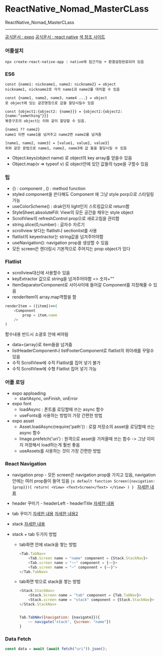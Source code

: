 # ReactNative_Nomad_MasterCLass

ReactNative_Nomad_MasterCLass

---

[공식문서 : expo](https://docs.expo.dev/)
[공식문서 : react native](https://reactnative.dev/)
[색 참조 사이트](https://flatuicolors.com/)

### 어플설치

```
npx create-react-native-app : native에 접근가능 + 환결설정완료되어 있음
```

### ES6

```es6
const {name1: nickname1, name2: nickname2} = object
nickname1, nickname2로 각각 name1과 name2를 대치할 수 있음
```

```es6
const {name1, name2, name3, name4 ...} = object
로 object에 있는 같은명칭으로 값을 할당시킬수 있음
```

```es6
const {object1:{object2: {name}}} = {object1:{object2:{name:"something"}}}
복층구조의 object는 이와 같이 할당할 수 있음.
```

```es6
{name1 ?? name2}
name1 이면 name1을 넘겨주고 name2면 name2를 넘겨줌
```

```es6
[name1, name2, name3] = [value1, value2, value3]
위와 같은 문법으로 name1, name2, name3에 값 들을 할당시킬 수 있음
```

- Object.keys(object name) 로 object의 key array를 얻을수 있음
- Object.map(v => typeof v) 로 object안에 있던 값들의 type을 구할수 있음

### 팁

- {} : component , () : method function
- styled component을 쓴다해도 Component 에 그냥 style porp으로 스타일링 가능
- useColorScheme() : drak인지 light인지 스트링값으로 return함
- StyleSheet.absoluteFill: View의 모든 공간을 채우는 style object
- ScrollView의 refreshControl prop으로 새로고침을 관리함
- string.slice(0,number) : 글자수 자르기
- scrollview 보다는 flatlist나 sectionlist를 사용
- flatlist의 keyextractor는 string값을 넘겨주어야함
- useNavigation(): navigation prop을 생성할 수 있음
- 모든 screen은 렌더링시 기본적으로 주어지는 prop object가 있다

### Flatlist

- scrollview대신에 사용할수 있음
- keyExtractor 값으로 string을 넘겨주어야함 => 숫자+""
- ItemSeparatorComponent로 사이사이에 들어갈 Component를 지정해줄 수 있음
- renderItem이 array.map역할을 함

```js
renderItem = ({item})=>(
    <Component
        prop = item.name
    />
)
```

함수내용 반드시 소괄호 안에 써야됨

- data={array}로 item들을 넘겨줌
- listHeaderComponent나 listFooterComponent로 flatlist의 위아래를 꾸밀수 있음
- 수직 ScrollView에 수직 Flatlist를 집어 넣기 불가
- 수직 ScrollView에 수형 Flatlist 집어 넣기 가능

### 어플 로딩

- expo apploading
  - startAsync, onFinish, onError
- expo font
  - loadAsync : 폰트를 로딩할때 쓰는 async 함수
  - useFonts를 사용하는 방법이 가장 간편한 방법
- expo asset
  - Asset.loadAsync(require('path')) : 로컬 저장소의 asset을 로딩할때 쓰는 async 함수
  - Image.prefetch('uri') : 원격으로 asset을 가져올때 쓰는 함수 -> 그냥 이미지 저장해서 load하는게 훨씬 좋음
  - useAssets를 사용하는 것이 가장 간편한 방법

### React Navigation

- navigation prop - 모든 screen은 navigation prop을 가지고 있음, navigation안에는 여러 prop들이 들어 있음
  `js default function Screen({navigation:{prop}}){ return( <View> <Text>Screen</Text> </View> ) } `
  [자세한 내용](https://reactnavigation.org/docs/navigation-prop)

- header 꾸미기 - headerLeft - headerTitle
  [자세한 내용](https://reactnavigation.org/docs/elements#header)

- tab 꾸미기
  [자세한 내용](https://reactnavigation.org/docs/bottom-tab-navigator)
  [자세한 내용2](https://reactnavigation.org/docs/tab-based-navigation/)

- stack
  [자세한 내용](https://reactnavigation.org/docs/native-stack-navigator)

- stack + tab 두가지 방법

  - tab화면 안에 stack을 쌓는 방법

    ```js
    <Tab.TabNav>
        <Tab.Screen name = "name" component = {Stack.StackNav}>
        <Tab.screen name = "~~" component = {~~}>
        <Tab.screen name = "~" component = {~~}">
    </Tab.TabNav>
    ```

  - tab화면 밖으로 stack을 쌓는 방법

    ```js
    <Stack.StackNav>
        <Stack.Screen name = "tab" component = {Tab.TabNav}>
        <Stack.screen name = "stack" component = {Stack.StackNav}>
    </Stack.StackNav>


    Tab.TabNAv({navigation: {navigate}}){
        ~~ navigate("stack", {screen: "name"})
    }
    ```

### Data Fetch

```js
const data = await (await fetch("uri")).json();
```
